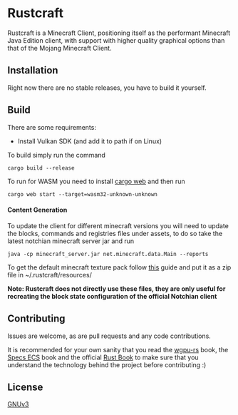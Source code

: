 # Rustcraft

Rustcraft is a Minecraft Client, positioning itself as the performant Minecraft Java Edition client, with support with higher quality graphical options than that of the Mojang Minecraft Client.

## Installation

Right now there are no stable releases, you have to build it yourself.

## Build
There are some requirements:

- Install Vulkan SDK (and add it to path if on Linux)

To build simply run the command

`cargo build --release`

To run for WASM you need to install [cargo web](https://github.com/koute/cargo-web) and then run

`cargo web start --target=wasm32-unknown-unknown`

#### Content Generation

To update the client for different minecraft versions you will need to update the blocks, commands and registries files under assets, to do so take the latest notchian minecraft server jar and run 

`java -cp minecraft_server.jar net.minecraft.data.Main --reports`


To get the default minecraft texture pack follow [this](https://www.reddit.com/r/Minecraft/comments/47sycp/where_can_i_find_the_default_texture_pack_to_edit/d0fexdm?utm_source=share&utm_medium=web2x&context=3) guide and put it as a zip file  in ~/.rustcraft/resources/

**Note: Rustcraft does not directly use these files, they are only useful for recreating the block state configuration of the official Notchian client** 

## Contributing
Issues are welcome, as are pull requests and any code contributions.

It is recommended for your own sanity that you read the [wgpu-rs](https://sotrh.github.io/learn-wgpu/) book, the [Specs ECS](https://specs.amethyst.rs/) book and the official [Rust Book](https://doc.rust-lang.org/stable/book/) to make sure that you understand the technology behind the project before contributing :) 

## License
[GNUv3](https://www.gnu.org/licenses/gpl-3.0.en.html)